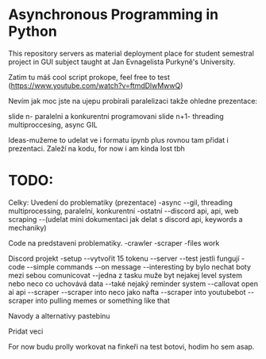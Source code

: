 # Asynchronous Programming in Python
This repository servers as material deployment place for student semestral project in GUI subject taught at Jan Evnagelista Purkyně's University.

Zatim tu máš cool script prokope, feel free to test (https://www.youtube.com/watch?v=ftmdDlwMwwQ)

Nevím jak moc jste na ujepu probírali paralelizaci takže ohledne prezentace:

slide n- paralelni a konkurentni programovani
slide n+1- threading multiproccesing, async GIL

Ideas-mužeme to udelat ve i formatu ipynb plus rovnou tam přidat i prezentaci. Zaleží na kodu, for now i am kinda lost tbh

# TODO:
Celky:
Uvedení do problematiky (prezentace)
-async
--gil, threading multiprocessing, paralelní, konkurentní
-ostatní
--discord api, api, web scraping
--(udelat mini dokumentaci jak delat s discord api, keywords a mechaniky)

Code na predstaveni problematiky.
-crawler
-scraper
-files work

Discord projekt
-setup
--vytvořit 15 tokenu
--server
--test jestli fungují
-code
--simple commands
--on message
--interesting by bylo nechat boty mezi sebou comunicovat
--jedna z tasku muže byt nejakej level system nebo neco co uchovává data
--také nejaký reminder system
--callovat open ai api 
--scraper
--scraper into neco jako nafta
--scraper into youtubebot
--scraper into pulling memes or something like that

Navody a alternativy pastebinu

Pridat veci

For now budu prolly workovat na finkeři na test botovi, hodim ho sem asap.




